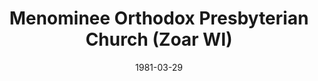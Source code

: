 ---
date: &id001 1981-03-29
end_date: null
location:
  address: "N8122 Pa\u2013Yae\u2013Wa\u2013Say Road"
  city: Zoar
  state: WI
minister:
- end: 1984-01-01
  name: Gordon Peterson
  start: 1981-01-01
  type: supply
- end: 1986-01-01
  name: Kenneth Smith
  start: 1984-01-01
  type: pastor
- end: 1996-01-01
  name: Daryl Daniels
  start: 1994-01-01
  type: pastor
- end: 2014-01-01
  name: Karl Thompson
  start: 2003-01-01
  type: pastor
ministers:
- Gordon Peterson
- Kenneth Smith
- Daryl Daniels
- Karl Thompson
name: Menominee Orthodox Presbyterian Church
names:
- end: null
  name: Menominee Orthodox Presbyterian Church
  start: 1981-03-29
origination_date: *id001
raw_data: "WI Zoar\nMenominee Orthodox Presbyterian Church  (March 29, 1981\u2013\
  \ )\nN8122 Pa\u2013Yae\u2013Wa\u2013Say Road\nSupply: Gordon Peterson, 1981\u2013\
  84\nPastors: Kenneth Smith, 1984\u201386\nDaryl Daniels, 1994\u201396\nKarl Thompson,\
  \ 2003\u201314"
received_from: MISSING
states:
- WI
status:
  active: true
  end_date: null
  reason: null
  received_from: null
  withdrawal_to: null
title: Menominee Orthodox Presbyterian Church (Zoar WI)

---